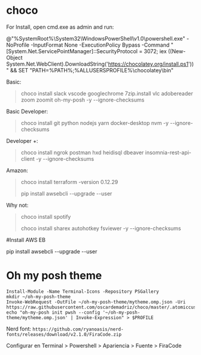 # choco
For Install, open cmd.exe as admin and run:

@"%SystemRoot%\System32\WindowsPowerShell\v1.0\powershell.exe" -NoProfile -InputFormat None -ExecutionPolicy Bypass -Command " [System.Net.ServicePointManager]::SecurityProtocol = 3072; iex ((New-Object System.Net.WebClient).DownloadString('https://chocolatey.org/install.ps1'))" && SET "PATH=%PATH%;%ALLUSERSPROFILE%\chocolatey\bin"

Basic:  

> choco install slack vscode googlechrome 7zip.install vlc adobereader zoom zoomit oh-my-posh -y --ignore-checksums

Basic Developer:

> choco install git python nodejs yarn docker-desktop nvm -y --ignore-checksums
 
Developer +:

> choco install ngrok postman  hxd heidisql  dbeaver insomnia-rest-api-client -y --ignore-checksums 

Amazon:

> choco install terraform -version 0.12.29
> 
> pip install awsebcli --upgrade --user


Why not:
> choco install spotify
> 
> choco install sharex autohotkey fsviewer -y --ignore-checksums

#Install AWS EB

pip install awsebcli --upgrade --user

# Oh my posh theme

```
Install-Module -Name Terminal-Icons -Repository PSGallery
mkdir ~/oh-my-posh-theme
Invoke-WebRequest -OutFile ~/oh-my-posh-theme/mytheme.omp.json -Uri https://raw.githubusercontent.com/oscardemadriz/choco/master/.atomiccustom.omp.json
echo "oh-my-posh init pwsh --config '~/oh-my-posh-theme/mytheme.omp.json' | Invoke-Expression" > $PROFILE
```

Nerd font:
 `https://github.com/ryanoasis/nerd-fonts/releases/download/v2.1.0/FiraCode.zip`

Configurar en Terminal > Powershell > Apariencia > Fuente > FiraCode
